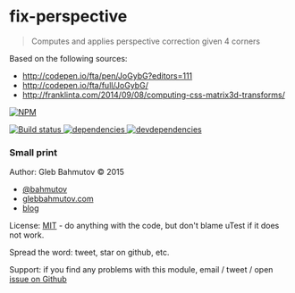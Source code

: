 # fix-perspective

> Computes and applies perspective correction given 4 corners

Based on the following sources:

* http://codepen.io/fta/pen/JoGybG?editors=111
* http://codepen.io/fta/full/JoGybG/
* http://franklinta.com/2014/09/08/computing-css-matrix3d-transforms/

[![NPM][fix-perspective-icon] ][fix-perspective-url]

[![Build status][fix-perspective-ci-image] ][fix-perspective-ci-url]
[![dependencies][fix-perspective-dependencies-image] ][fix-perspective-dependencies-url]
[![devdependencies][fix-perspective-devdependencies-image] ][fix-perspective-devdependencies-url]

[fix-perspective-icon]: https://nodei.co/npm/fix-perspective.png?downloads=true
[fix-perspective-url]: https://npmjs.org/package/fix-perspective
[fix-perspective-ci-image]: https://travis-ci.org/bahmutov/fix-perspective.png?branch=master
[fix-perspective-ci-url]: https://travis-ci.org/bahmutov/fix-perspective
[fix-perspective-dependencies-image]: https://david-dm.org/bahmutov/fix-perspective.png
[fix-perspective-dependencies-url]: https://david-dm.org/bahmutov/fix-perspective
[fix-perspective-devdependencies-image]: https://david-dm.org/bahmutov/fix-perspective/dev-status.png
[fix-perspective-devdependencies-url]: https://david-dm.org/bahmutov/fix-perspective#info=devDependencies

### Small print

Author: Gleb Bahmutov &copy; 2015

* [@bahmutov](https://twitter.com/bahmutov)
* [glebbahmutov.com](http://glebbahmutov.com)
* [blog](http://glebbahmutov.com/blog/)

License: [MIT](MIT-License.txt) - do anything with the code, but don't blame uTest if it does not work.

Spread the word: tweet, star on github, etc.

Support: if you find any problems with this module, email / tweet / open
[issue on Github](https://github.com/bahmutov/fix-perspective/issues)


